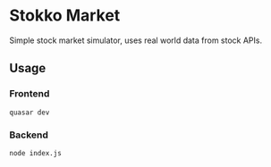 # Stokko Market
Simple stock market simulator, uses real world data from stock APIs.
## Usage
### Frontend
`quasar dev`
### Backend
`node index.js`
